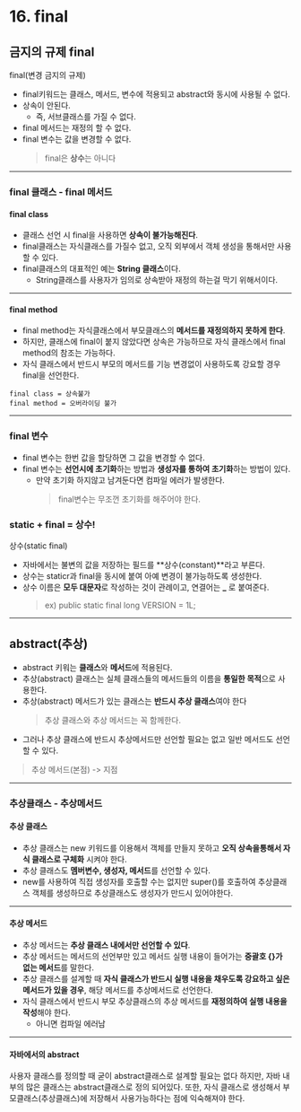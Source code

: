 # 16. final

## 금지의 규제 final

final(변경 금지의 규제)

- final키워드는 클래스, 메서드, 변수에 적용되고 abstract와 동시에 사용될 수 없다.
- 상속이 안된다.
  - 즉, 서브클래스를 가질 수 없다.
- final 메서드는 재정의 할 수 없다.
- final 변수는 값을 변경할 수 없다.
  > final은 **상수**는 아니다

---

### final 클래스 - final 메서드

#### final class

- 클래스 선언 시 final을 사용하면 **상속이 불가능해진다**.
- final클래스는 자식클래스를 가질수 없고, 오직 외부에서 객체 생성을 통해서만 사용할 수 있다.
- final클래스의 대표적인 예는 **String 클래스**이다.
  - String클래스를 사용자가 임의로 상속받아 재정의 하는걸 막기 위해서이다.

---

#### final method

- final method는 자식클래스에서 부모클래스의 **메서드를 재정의하지 못하게 한다**.
- 하지만, 클래스에 final이 붙지 않았다면 상속은 가능하므로 자식 클래스에서 final method의 참조는 가능하다.
- 자식 클래스에서 반드시 부모의 메서드를 기능 변경없이 사용하도록 강요할 경우 final을 선언한다.

```
final class = 상속불가
final method = 오버라이딩 불가
```

---

### final 변수

- final 변수는 한번 값을 할당하면 그 값을 변경할 수 없다.
- final 변수는 **선언시에 초기화**하는 방법과 **생성자를 통하여 초기화**하는 방법이 있다.
  - 만약 초기화 하지않고 남겨둔다면 컴파일 에러가 발생한다.
    > final변수는 무조껀 초기화를 해주어야 한다.

### static + final = 상수!

상수(static final)

- 자바에서는 불변의 값을 저장하는 필드를 **상수(constant)**라고 부른다.
- 상수는 staticr과 final을 동시에 붙여 아예 변경이 불가능하도록 생성한다.
- 상수 이름은 **모두 대문자**로 작성하는 것이 관례이고, 연결어는 **\_** 로 붙여준다.
  > ex)
  > public static final long VERSION = 1L;

---

## abstract(추상)

- abstract 키워는 **클래스**와 **메서드**에 적용된다.
- 추상(abstract) 클래스는 실체 클래스들의 메서드들의 이름을 **통일한 목적**으로 사용한다.
- 추상(abstract) 메서드가 있는 클래스는 **반드시 추상 클래스**여야 한다
  > 추상 클래스와 추상 메서드는 꼭 함께한다.
- 그러나 추상 클래스에 반드시 추상메서드만 선언할 필요는 없고 일반 메서드도 선언할 수 있다.

> 추상 메서드(본점) -> 지점

---

### 추상클래스 - 추상메서드

#### 추상 클래스

- 추상 클래스는 new 키워드를 이용해서 객체를 만들지 못하고 **오직 상속을통해서 자식 클래스로 구체화** 시켜야 한다.
- 추상 클래스도 **멤버변수, 생성자, 메서드**를 선언할 수 있다.
- new를 사용하여 직접 생성자를 호출할 수는 없지만 super()를 호출하여 추상클래스 객체를 생성하므로 추상클래스도 생성자가 만드시 있어야한다.

---

#### 추상 메서드

- 추상 메서드는 **추상 클래스 내에서만 선언할 수 있다**.
- 추상 메서드는 메서드의 선언부만 있고 메서드 실행 내용이 들어가는 **중괄호 {}가 없는 메서드**를 말한다.
- 추상 클래스를 설계할 때 **자식 클래스가 반드시 실행 내용을 채우도록 강요하고 싶은 메서드가 있을 경우**, 해당 메서드를 추상메서드로 선언한다.
- 자식 클래스에서 반드시 부모 추상클래스의 추상 메서드를 **재정의하여 실행 내용을 작성**해야 한다.
  - 아니면 컴파일 에러남

---

#### 자바에서의 abstract

사용자 클래스를 정의할 때 굳이 abstract클래스로 설계할 필요는 없다
하지만, 자바 내부의 많은 클래스는 abstract클래스로 정의 되어있다.
또한, 자식 클래스로 생성해서 부모클래스(추상클래스)에 저장해서 사용가능하다는 점에 익숙해져야 한다.
